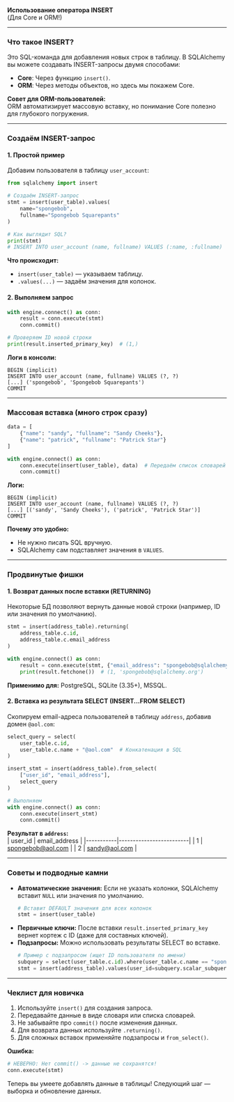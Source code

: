 **Использование оператора INSERT**  
(Для Core и ORM!)

---

### **Что такое INSERT?**  
Это SQL-команда для добавления новых строк в таблицу. В SQLAlchemy вы можете создавать INSERT-запросы двумя способами:  
- **Core**: Через функцию `insert()`.  
- **ORM**: Через методы объектов, но здесь мы покажем Core.  

**Совет для ORM-пользователей:**  
ORM автоматизирует массовую вставку, но понимание Core полезно для глубокого погружения.

---

### **Создаём INSERT-запрос**  
#### 1. Простой пример  
Добавим пользователя в таблицу `user_account`:  
```python
from sqlalchemy import insert

# Создаём INSERT-запрос
stmt = insert(user_table).values(
    name="spongebob", 
    fullname="Spongebob Squarepants"
)

# Как выглядит SQL?
print(stmt)
# INSERT INTO user_account (name, fullname) VALUES (:name, :fullname)
```  

**Что происходит:**  
- `insert(user_table)` — указываем таблицу.  
- `.values(...)` — задаём значения для колонок.  

#### 2. Выполняем запрос  
```python
with engine.connect() as conn:
    result = conn.execute(stmt)
    conn.commit()

# Проверяем ID новой строки
print(result.inserted_primary_key)  # (1,)
```  
**Логи в консоли:**  
```
BEGIN (implicit)
INSERT INTO user_account (name, fullname) VALUES (?, ?)
[...] ('spongebob', 'Spongebob Squarepants')
COMMIT
```  

---

### **Массовая вставка (много строк сразу)**  
```python
data = [
    {"name": "sandy", "fullname": "Sandy Cheeks"},
    {"name": "patrick", "fullname": "Patrick Star"}
]

with engine.connect() as conn:
    conn.execute(insert(user_table), data)  # Передаём список словарей
    conn.commit()
```  
**Логи:**  
```
BEGIN (implicit)
INSERT INTO user_account (name, fullname) VALUES (?, ?)
[...] [('sandy', 'Sandy Cheeks'), ('patrick', 'Patrick Star')]
COMMIT
```  

**Почему это удобно:**  
- Не нужно писать SQL вручную.  
- SQLAlchemy сам подставляет значения в `VALUES`.  

---

### **Продвинутые фишки**  
#### 1. Возврат данных после вставки (RETURNING)  
Некоторые БД позволяют вернуть данные новой строки (например, ID или значения по умолчанию).  

```python
stmt = insert(address_table).returning(
    address_table.c.id, 
    address_table.c.email_address
)

with engine.connect() as conn:
    result = conn.execute(stmt, {"email_address": "spongebob@sqlalchemy.org"})
    print(result.fetchone())  # (1, 'spongebob@sqlalchemy.org')
```  

**Применимо для:** PostgreSQL, SQLite (3.35+), MSSQL.  

#### 2. Вставка из результата SELECT (INSERT...FROM SELECT)  
Скопируем email-адреса пользователей в таблицу `address`, добавив домен `@aol.com`:  
```python
select_query = select(
    user_table.c.id, 
    user_table.c.name + "@aol.com"  # Конкатенация в SQL
)

insert_stmt = insert(address_table).from_select(
    ["user_id", "email_address"], 
    select_query
)

# Выполняем
with engine.connect() as conn:
    conn.execute(insert_stmt)
    conn.commit()
```  

**Результат в `address`:**  
|  user_id    | email_address                |
|-----------|-------------------------|
| 1               |  spongebob@aol.com    |
| 2               | sandy@aol.com             |  

---

### **Советы и подводные камни**  
- **Автоматические значения:** Если не указать колонки, SQLAlchemy вставит `NULL` или значения по умолчанию.  
  ```python
  # Вставит DEFAULT значения для всех колонок
  stmt = insert(user_table)
  ```  
- **Первичные ключи:** После вставки `result.inserted_primary_key` вернет кортеж с ID (даже для составных ключей).  
- **Подзапросы:** Можно использовать результаты SELECT во вставке.  
  ```python
  # Пример с подзапросом (ищет ID пользователя по имени)
  subquery = select(user_table.c.id).where(user_table.c.name == "spongebob")
  stmt = insert(address_table).values(user_id=subquery.scalar_subquery())
  ```  

---

### **Чеклист для новичка**  
1. Используйте `insert()` для создания запроса.  
2. Передавайте данные в виде словаря или списка словарей.  
3. Не забывайте про `commit()` после изменения данных.  
4. Для возврата данных используйте `.returning()`.  
5. Для сложных вставок применяйте подзапросы и `from_select()`.  

**Ошибка:**  
```python
# НЕВЕРНО: Нет commit() -> данные не сохранятся!
conn.execute(stmt)
```  

Теперь вы умеете добавлять данные в таблицы! Следующий шаг — выборка и обновление данных.